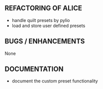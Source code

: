 ## REFACTORING OF ALICE
- handle quilt presets by pylio
- load and store user defined presets


## BUGS / ENHANCEMENTS

None



## DOCUMENTATION

- document the custom preset functionality
